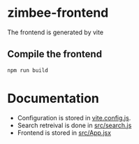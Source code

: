 # zimbee-frontend

The frontend is generated by vite

## Compile the frontend
```bash
npm run build
```

# Documentation
* Configuration is stored in [vite.config.js](./vite.config.js).
* Search retreival is done in [src/search.js](./src/search.js)
* Frontend is stored in [src/App.jsx](./src/App.jsx)
